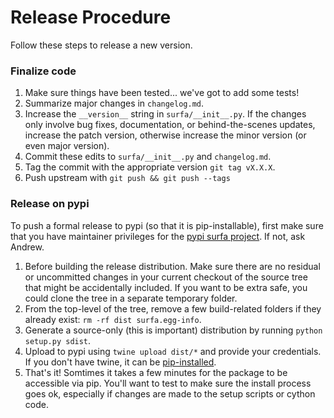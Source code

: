 # Release Procedure

Follow these steps to release a new version.

### Finalize code

1. Make sure things have been tested... we've got to add some tests!
2. Summarize major changes in `changelog.md`.
3. Increase the `__version__` string in `surfa/__init__.py`. If the changes only involve bug fixes, documentation, or behind-the-scenes updates, increase the patch version, otherwise increase the minor version (or even major version).
4. Commit these edits to `surfa/__init__.py` and `changelog.md`.
5. Tag the commit with the appropriate version `git tag vX.X.X`.
6. Push upstream with `git push && git push --tags`

### Release on pypi

To push a formal release to pypi (so that it is pip-installable), first make sure that you have maintainer privileges for the [pypi surfa project](https://pypi.org/project/surfa/). If not, ask Andrew.

1. Before building the release distribution. Make sure there are no residual or uncommitted changes in your current checkout of the source tree that might be accidentally included. If you want to be extra safe, you could clone the tree in a separate temporary folder.
2. From the top-level of the tree, remove a few build-related folders if they already exist:  `rm -rf dist surfa.egg-info`.
3. Generate a source-only (this is important) distribution by running `python setup.py sdist`.
4. Upload to pypi using `twine upload dist/*` and provide your credentials. If you don't have twine, it can be [pip-installed](https://pypi.org/project/twine/).
5. That's it! Somtimes it takes a few minutes for the package to be  accessible via pip. You'll want to test to make sure the install process goes ok, especially if changes are made to the setup scripts or cython code.
